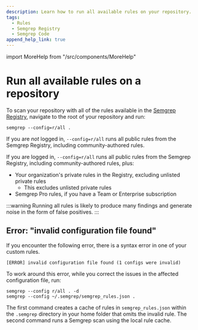 ```yaml
---
description: Learn how to run all available rules on your repository.
tags:
  - Rules
  - Semgrep Registry
  - Semgrep Code
append_help_link: true
---
```


import MoreHelp from "/src/components/MoreHelp"

# Run all available rules on a repository

To scan your repository with all of the rules available in the [Semgrep Registry](https://semgrep.dev/explore), navigate to the root of your repository and run:

```
semgrep --config=r/all .
```

If you are *not* logged in, `--config=r/all` runs all public rules from the Semgrep Registry, including community-authored rules.

If you are logged in, `--config=r/all` runs all public rules from the Semgrep Registry, including community-authored rules, plus:

* Your organization's private rules in the Registry, excluding unlisted private rules
  * This excludes unlisted private rules
* Semgrep Pro rules, if you have a Team or Enterprise subscription

:::warning
Running all rules is likely to produce many findings and generate noise in the form of false positives.
:::

## Error: "invalid configuration file found"

If you encounter the following error, there is a syntax error in one of your custom rules.

```console
[ERROR] invalid configuration file found (1 configs were invalid)
```

To work around this error, while you correct the issues in the affected configuration file, run:

```
semgrep --config r/all . -d
semgrep --config ~/.semgrep/semgrep_rules.json .
```

The first command creates a cache of rules in `semgrep_rules.json` within the `.semgrep` directory in your home folder that omits the invalid rule. The second command runs a Semgrep scan using the local rule cache.

<MoreHelp />
